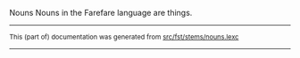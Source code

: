 Nouns
Nouns in the Farefare language are things.

* * *

<small>This (part of) documentation was generated from [src/fst/stems/nouns.lexc](https://github.com/giellalt/lang-gur/blob/main/src/fst/stems/nouns.lexc)</small>

---

